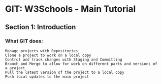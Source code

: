 
# GIT: W3Schools - Main Tutorial
## Section 1: Introduction

### What GIT does:
    Manage projects with Repositories
    Clone a project to work on a local copy
    Control and track changes with Staging and Committing
    Branch and Merge to allow for work on different parts and versions of a project
    Pull the latest version of the project to a local copy
    Push local updates to the main project

